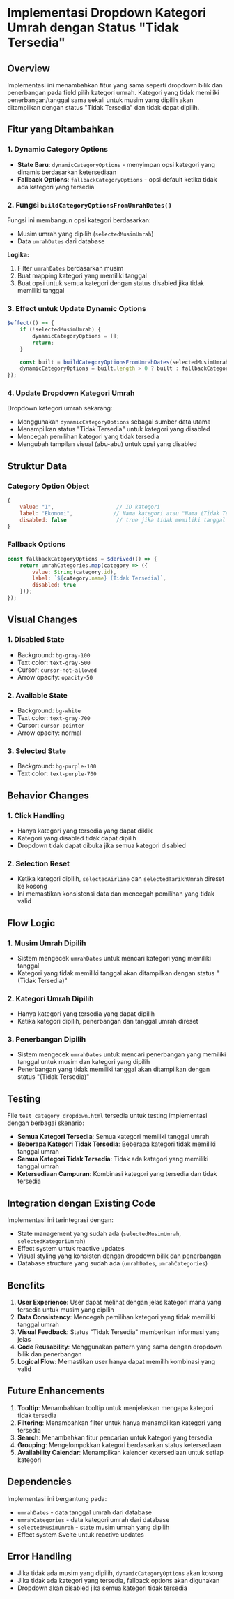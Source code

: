 # Implementasi Dropdown Kategori Umrah dengan Status "Tidak Tersedia"

## Overview
Implementasi ini menambahkan fitur yang sama seperti dropdown bilik dan penerbangan pada field pilih kategori umrah. Kategori yang tidak memiliki penerbangan/tanggal sama sekali untuk musim yang dipilih akan ditampilkan dengan status "Tidak Tersedia" dan tidak dapat dipilih.

## Fitur yang Ditambahkan

### 1. Dynamic Category Options
- **State Baru**: `dynamicCategoryOptions` - menyimpan opsi kategori yang dinamis berdasarkan ketersediaan
- **Fallback Options**: `fallbackCategoryOptions` - opsi default ketika tidak ada kategori yang tersedia

### 2. Fungsi `buildCategoryOptionsFromUmrahDates()`
Fungsi ini membangun opsi kategori berdasarkan:
- Musim umrah yang dipilih (`selectedMusimUmrah`)
- Data `umrahDates` dari database

**Logika:**
1. Filter `umrahDates` berdasarkan musim
2. Buat mapping kategori yang memiliki tanggal
3. Buat opsi untuk semua kategori dengan status disabled jika tidak memiliki tanggal

### 3. Effect untuk Update Dynamic Options
```javascript
$effect(() => {
    if (!selectedMusimUmrah) {
        dynamicCategoryOptions = [];
        return;
    }
    
    const built = buildCategoryOptionsFromUmrahDates(selectedMusimUmrah);
    dynamicCategoryOptions = built.length > 0 ? built : fallbackCategoryOptions;
});
```

### 4. Update Dropdown Kategori Umrah
Dropdown kategori umrah sekarang:
- Menggunakan `dynamicCategoryOptions` sebagai sumber data utama
- Menampilkan status "Tidak Tersedia" untuk kategori yang disabled
- Mencegah pemilihan kategori yang tidak tersedia
- Mengubah tampilan visual (abu-abu) untuk opsi yang disabled

## Struktur Data

### Category Option Object
```javascript
{
    value: "1",                    // ID kategori
    label: "Ekonomi",             // Nama kategori atau "Nama (Tidak Tersedia)"
    disabled: false                // true jika tidak memiliki tanggal umrah
}
```

### Fallback Options
```javascript
const fallbackCategoryOptions = $derived(() => {
    return umrahCategories.map(category => ({
        value: String(category.id),
        label: `${category.name} (Tidak Tersedia)`,
        disabled: true
    }));
});
```

## Visual Changes

### 1. Disabled State
- Background: `bg-gray-100`
- Text color: `text-gray-500`
- Cursor: `cursor-not-allowed`
- Arrow opacity: `opacity-50`

### 2. Available State
- Background: `bg-white`
- Text color: `text-gray-700`
- Cursor: `cursor-pointer`
- Arrow opacity: normal

### 3. Selected State
- Background: `bg-purple-100`
- Text color: `text-purple-700`

## Behavior Changes

### 1. Click Handling
- Hanya kategori yang tersedia yang dapat diklik
- Kategori yang disabled tidak dapat dipilih
- Dropdown tidak dapat dibuka jika semua kategori disabled

### 2. Selection Reset
- Ketika kategori dipilih, `selectedAirline` dan `selectedTarikhUmrah` direset ke kosong
- Ini memastikan konsistensi data dan mencegah pemilihan yang tidak valid

## Flow Logic

### 1. Musim Umrah Dipilih
- Sistem mengecek `umrahDates` untuk mencari kategori yang memiliki tanggal
- Kategori yang tidak memiliki tanggal akan ditampilkan dengan status "(Tidak Tersedia)"

### 2. Kategori Umrah Dipilih
- Hanya kategori yang tersedia yang dapat dipilih
- Ketika kategori dipilih, penerbangan dan tanggal umrah direset

### 3. Penerbangan Dipilih
- Sistem mengecek `umrahDates` untuk mencari penerbangan yang memiliki tanggal untuk musim dan kategori yang dipilih
- Penerbangan yang tidak memiliki tanggal akan ditampilkan dengan status "(Tidak Tersedia)"

## Testing

File `test_category_dropdown.html` tersedia untuk testing implementasi dengan berbagai skenario:
- **Semua Kategori Tersedia**: Semua kategori memiliki tanggal umrah
- **Beberapa Kategori Tidak Tersedia**: Beberapa kategori tidak memiliki tanggal umrah
- **Semua Kategori Tidak Tersedia**: Tidak ada kategori yang memiliki tanggal umrah
- **Ketersediaan Campuran**: Kombinasi kategori yang tersedia dan tidak tersedia

## Integration dengan Existing Code

Implementasi ini terintegrasi dengan:
- State management yang sudah ada (`selectedMusimUmrah`, `selectedKategoriUmrah`)
- Effect system untuk reactive updates
- Visual styling yang konsisten dengan dropdown bilik dan penerbangan
- Database structure yang sudah ada (`umrahDates`, `umrahCategories`)

## Benefits

1. **User Experience**: User dapat melihat dengan jelas kategori mana yang tersedia untuk musim yang dipilih
2. **Data Consistency**: Mencegah pemilihan kategori yang tidak memiliki tanggal umrah
3. **Visual Feedback**: Status "Tidak Tersedia" memberikan informasi yang jelas
4. **Code Reusability**: Menggunakan pattern yang sama dengan dropdown bilik dan penerbangan
5. **Logical Flow**: Memastikan user hanya dapat memilih kombinasi yang valid

## Future Enhancements

1. **Tooltip**: Menambahkan tooltip untuk menjelaskan mengapa kategori tidak tersedia
2. **Filtering**: Menambahkan filter untuk hanya menampilkan kategori yang tersedia
3. **Search**: Menambahkan fitur pencarian untuk kategori yang tersedia
4. **Grouping**: Mengelompokkan kategori berdasarkan status ketersediaan
5. **Availability Calendar**: Menampilkan kalender ketersediaan untuk setiap kategori

## Dependencies

Implementasi ini bergantung pada:
- `umrahDates` - data tanggal umrah dari database
- `umrahCategories` - data kategori umrah dari database
- `selectedMusimUmrah` - state musim umrah yang dipilih
- Effect system Svelte untuk reactive updates

## Error Handling

- Jika tidak ada musim yang dipilih, `dynamicCategoryOptions` akan kosong
- Jika tidak ada kategori yang tersedia, fallback options akan digunakan
- Dropdown akan disabled jika semua kategori tidak tersedia
